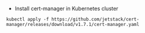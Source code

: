 - Install cert-manager in Kubernetes cluster

```
kubectl apply -f https://github.com/jetstack/cert-manager/releases/download/v1.7.1/cert-manager.yaml
```
